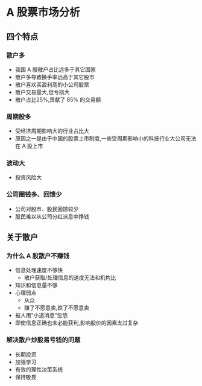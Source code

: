 # A 股票市场分析

## 四个特点
### 散户多
- 我国 A 股散户占比远多于其它国家
- 散户多导致换手率远高于其它股市
- 散户喜欢买盈利高的小公司股票
- 散户交易量大,但亏损大
- 散户占比25%,贡献了 85% 的交易额
### 周期股多
- 受经济周期影响大的行业占比大
- 原因之一是由于中国的股票上市制度,一些受周期影响小的科技行业大公司无法在 A 股上市
### 波动大
- 投资风险大
### 公司圈钱多、回馈少
- 公司对股市、股民回馈较少
- 股民难以从公司分红派息中挣钱


## 关于散户
### 为什么 A 股散户不赚钱
- 信息处理速度不够快
  - 散户获取/处理信息的速度无法和机构比
- 知识和信息量不够
- 心理弱点
  - 从众
  - 赚了不愿意卖,跌了不愿意卖
- 被人用"小道消息"忽悠
- 即使信息正确也未必能获利,影响股价的因素太过复杂

### 解决散户炒股易亏钱的问题
- 长期投资
- 加强学习
- 有效的理性决策系统
- 保持敬畏
